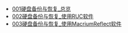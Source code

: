 - [001硬盘备份与恢复_总览](001硬盘备份与恢复_总览.md)
- [002硬盘备份与恢复_使用RUC软件](002硬盘备份与恢复_使用RUC软件.md)
- [003硬盘备份与恢复_使用MacriumReflect软件](003硬盘备份与恢复_使用MacriumReflect软件.md)